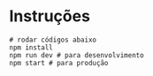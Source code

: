 # Instruções

```shell
# rodar códigos abaixo
npm install
npm run dev # para desenvolvimento
npm start # para produção
```